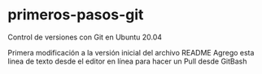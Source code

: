 # primeros-pasos-git
Control de versiones con Git en Ubuntu 20.04

Primera modificación a la versión inicial del archivo README
Agrego esta linea de texto desde el editor en línea para hacer un Pull desde GitBash
